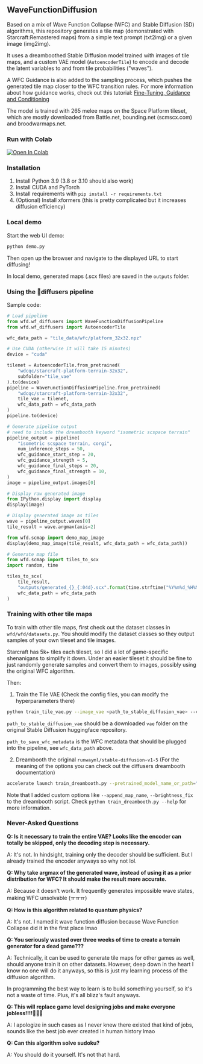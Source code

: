 ## WaveFunctionDiffusion

Based on a mix of Wave Function Collapse (WFC) and Stable Diffusion (SD) algorithms, this repository generates a tile map (demonstrated with Starcraft:Remastered maps) from a simple text prompt (txt2img) or a given image (img2img).

It uses a dreamboothed Stable Diffusion model trained with images of tile maps, and a custom VAE model (`AutoencoderTile`) to encode and decode the latent variables to and from tile probabilities ("waves").

A WFC Guidance is also added to the sampling process, which pushes the generated tile map closer to the WFC transition rules. For more information about how guidance works, check out this tutorial: [Fine-Tuning, Guidance and Conditioning](https://github.com/huggingface/diffusion-models-class/tree/main/unit2)

The model is trained with 265 melee maps on the Space Platform tileset, which are mostly downloaded from Battle.net, bounding.net (scmscx.com) and broodwarmaps.net.

### Run with Colab

[![Open In Colab](https://colab.research.google.com/assets/colab-badge.svg)](https://colab.research.google.com/github/wdcqc/WaveFunctionDiffusion/blob/remaster/WaveFunctionDiffusion_Demo.ipynb)

### Installation

1. Install Python 3.9 (3.8 or 3.10 should also work)
1. Install CUDA and PyTorch
2. Install requirements with `pip install -r requirements.txt`
3. (Optional) Install xformers (this is pretty complicated but it increases diffusion efficiency)

### Local demo

Start the web UI demo:

```bash
python demo.py
```

Then open up the browser and navigate to the displayed URL to start diffusing!

In local demo, generated maps (.scx files) are saved in the `outputs` folder.

### Using the 🧨diffusers pipeline

Sample code:

```python
# Load pipeline
from wfd.wf_diffusers import WaveFunctionDiffusionPipeline
from wfd.wf_diffusers import AutoencoderTile

wfc_data_path = "tile_data/wfc/platform_32x32.npz"

# Use CUDA (otherwise it will take 15 minutes)
device = "cuda"

tilenet = AutoencoderTile.from_pretrained(
    "wdcqc/starcraft-platform-terrain-32x32",
    subfolder="tile_vae"
).to(device)
pipeline = WaveFunctionDiffusionPipeline.from_pretrained(
    "wdcqc/starcraft-platform-terrain-32x32",
    tile_vae = tilenet,
    wfc_data_path = wfc_data_path
)
pipeline.to(device)

# Generate pipeline output
# need to include the dreambooth keyword "isometric scspace terrain"
pipeline_output = pipeline(
    "isometric scspace terrain, corgi",
    num_inference_steps = 50,
    wfc_guidance_start_step = 20,
    wfc_guidance_strength = 5,
    wfc_guidance_final_steps = 20,
    wfc_guidance_final_strength = 10,
)
image = pipeline_output.images[0]

# Display raw generated image
from IPython.display import display
display(image)

# Display generated image as tiles
wave = pipeline_output.waves[0]
tile_result = wave.argmax(axis=2)

from wfd.scmap import demo_map_image
display(demo_map_image(tile_result, wfc_data_path = wfc_data_path))

# Generate map file
from wfd.scmap import tiles_to_scx
import random, time

tiles_to_scx(
    tile_result,
    "outputs/generated_{}_{:04d}.scx".format(time.strftime("%Y%m%d_%H%M%S"), random.randint(0, 1e4)),
    wfc_data_path = wfc_data_path
)
```

### Training with other tile maps

To train with other tile maps, first check out the dataset classes in `wfd/wfd/datasets.py`. You should modify the dataset classes so they output samples of your own tileset and tile images.

Starcraft has 5k+ tiles each tileset, so I did a lot of game-specific shenanigans to simplify it down. Under an easier tileset it should be fine to just randomly generate samples and convert them to images, possibly using the original WFC algorithm.

Then:

1. Train the Tile VAE (Check the config files, you can modify the hyperparameters there)

```bash
python train_tile_vae.py --image_vae <path_to_stable_diffusion_vae> --config "configs/tilenet/tilenet_sc_space_32x32.json" --output "weights/tilenet" --train_config "configs/train/train_config_32x32.json" --save_dataset_wfc <path_to_save_wfc_metadata> --data_dir <path_to_training_data> --device cuda
```

`path_to_stable_diffusion_vae` should be a downloaded `vae` folder on the original Stable Diffusion huggingface repository.

`path_to_save_wfc_metadata` is the WFC metadata that should be plugged into the pipeline, see `wfc_data_path` above.

2. Dreambooth the original `runwayml/stable-diffusion-v1-5` (For the meaning of the options you can check out the diffusers dreambooth documentation)

```bash
accelerate launch train_dreambooth.py --pretrained_model_name_or_path="runwayml/stable-diffusion-v1-5" --instance_data_dir=<path_to_training_data> --class_data_dir=<path_to_class_images> --output_dir="checkpoints" --with_prior_preservation --prior_loss_weight=1.0 --instance_prompt="an image of isometric scspace terrain" --class_prompt="an image of isometric terrain" --resolution=512 --train_batch_size=1 --gradient_accumulation_steps=2 --gradient_checkpointing --use_8bit_adam --learning_rate=5e-6 --lr_scheduler="constant" --lr_warmup_steps=0 --num_class_images=1000 --max_train_steps=10000 --checkpointing_steps 500
```

Note that I added custom options like `--append_map_name`, `--brightness_fix` to the dreambooth script. Check `python train_dreambooth.py --help` for more information.

### Never-Asked Questions

__Q: Is it necessary to train the entire VAE? Looks like the encoder can totally be skipped, only the decoding step is necessary.__

A: It's not. In hindsight, training only the decoder should be sufficient. But I already trained the encoder anyways so why not lol.

__Q: Why take argmax of the generated wave, instead of using it as a prior distribution for WFC? It should make the result more accurate.__

A: Because it doesn't work. It frequently generates impossible wave states, making WFC unsolvable (ㅠㅠㅠ)

__Q: How is this algorithm related to quantum physics?__

A: It's not. I named it wave function diffusion because Wave Function Collapse did it in the first place lmao

__Q: You seriously wasted over three weeks of time to create a terrain generator for a dead game???__

A: Technically, it can be used to generate tile maps for other games as well, should anyone train it on other datasets. However, deep down in the heart I know no one will do it anyways, so this is just my learning process of the diffusion algorithm.

In programming the best way to learn is to build something yourself, so it's not a waste of time. Plus, it's all blizz's fault anyways.

__Q: This will replace game level designing jobs and make everyone jobless!!!!🤬🤬🤬__

A: I apologize in such cases as I never knew there existed that kind of jobs, sounds like the best job ever created in human history lmao

__Q: Can this algorithm solve sudoku?__

A: You should do it yourself. It's not that hard.
